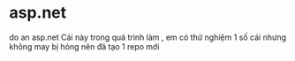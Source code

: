 # asp.net
do an asp.net
Cái này trong quá trình làm , em có thử nghiệm 1 số cái nhưng không may bị hỏng nên đã tạo 1 repo mới
